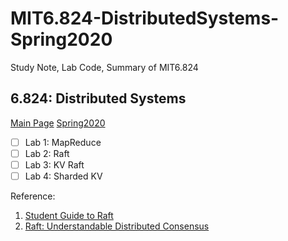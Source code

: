# MIT6.824-DistributedSystems-Spring2020
Study Note, Lab Code, Summary of MIT6.824

## 6.824: Distributed Systems 
[Main Page](https://pdos.csail.mit.edu/6.824/index.html)
[Spring2020](https://pdos.csail.mit.edu/6.824/schedule.html)

- [ ] Lab 1: MapReduce    
- [ ] Lab 2: Raft      
- [ ] Lab 3: KV Raft    
- [ ] Lab 4: Sharded KV     

Reference:
1. [Student Guide to Raft](https://thesquareplanet.com/blog/students-guide-to-raft/)
2. [Raft: Understandable Distributed Consensus](http://thesecretlivesofdata.com/)

